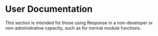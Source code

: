 # User Documentation

This section is intended for those using Response in a non-developer or non-administrative capacity, such as for normal module functions.